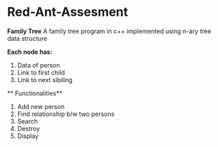 # Red-Ant-Assesment

**Family Tree**
A family tree program in c++ implemented using n-ary tree data structure

**Each node has:**
  1. Data of person
  2. Link to first child
  3. Link to next sibiling
  
** Functionalities**
  1. Add new person
  2. Find relationship b/w two persons
  3. Search
  4. Destroy
  5. Display
